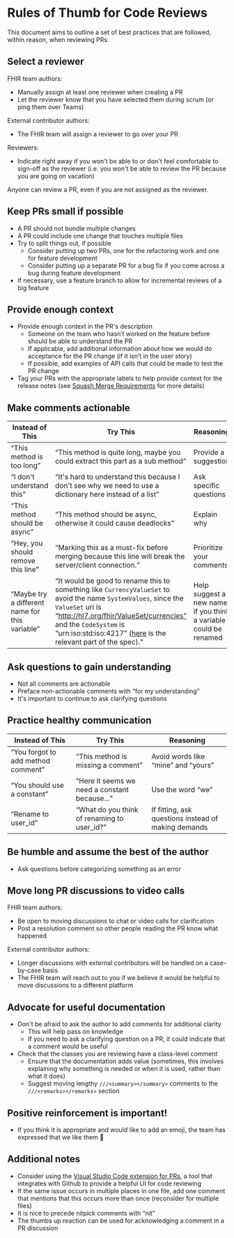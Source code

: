 # Rules of Thumb for Code Reviews

This document aims to outline a set of best practices that are followed, within reason, when reviewing PRs.

## Select a reviewer

FHIR team authors:

- Manually assign at least one reviewer when creating a PR
- Let the reviewer know that you have selected them during scrum (or ping them over Teams)

External contributor authors:
- The FHIR team will assign a reviewer to go over your PR

Reviewers:
- Indicate right away if you won't be able to or don't feel comfortable to sign-off as the reviewer (i.e. you won't be able to review the PR because you are going on vacation)

Anyone can review a PR, even if you are not assigned as the reviewer.

## Keep PRs small if possible

- A PR should not bundle multiple changes
- A PR could include one change that touches multiple files
- Try to split things out, if possible
  - Consider putting up two PRs, one for the refactoring work and one for feature development
  - Consider putting up a separate PR for a bug fix if you come across a bug during feature development
- If necessary, use a feature branch to allow for incremental reviews of a big feature

## Provide enough context

- Provide enough context in the PR's description
  - Someone on the team who hasn’t worked on the feature before should be able to understand the PR
  - If applicable, add additional information about how we would do acceptance for the PR change (if it isn’t in the user story)
  - If possible, add examples of API calls that could be made to test the PR change
- Tag your PRs with the appropriate labels to help provide context for the release notes (see [Squash Merge Requirements](https://github.com/microsoft/fhir-server/blob/master/SquashMergeRequirements.md) for more details)

## Make comments actionable

|Instead of This|Try This|Reasoning|
|---|---|---|
|“This method is too long”|“This method is quite long, maybe you could extract this part as a sub method”|Provide a suggestion|
|“I don't understand this”|“It's hard to understand this because I don't see why we need to use a dictionary here instead of a list”|Ask specific questions|
|“This method should be async”|“This method should be async, otherwise it could cause deadlocks”|Explain why|
|“Hey, you should remove this line”|“Marking this as a must-fix before merging because this line will break the server/client connection.”|Prioritize your comments|
|“Maybe try a different name for this variable”|“It would be good to rename this to something like `CurrencyValueSet` to avoid the name `SystemValues`, since the `ValueSet` uri is “http://hl7.org/fhir/ValueSet/currencies” and the `CodeSystem` is “urn:iso:std:iso:4217” ([here](https://www.hl7.org/fhir/valueset-currencies.html) is the relevant part of the spec).”|Help suggest a new name if you think a variable could be renamed|

## Ask questions to gain understanding

- Not all comments are actionable
- Preface non-actionable comments with “for my understanding”
- It's important to continue to ask clarifying questions

## Practice healthy communication

|Instead of This|Try This|Reasoning|
|---|---|---|
|“You forgot to add method comment”|“This method is missing a comment”|Avoid words like “mine” and “yours”|
|“You should use a constant”|“Here it seems we need a constant because...”|Use the word “we”|
|“Rename to user_id”|“What do you think of renaming to user_id?”|If fitting, ask questions instead of making demands|

## Be humble and assume the best of the author

- Ask questions before categorizing something as an error

## Move long PR discussions to video calls

FHIR team authors:

- Be open to moving discussions to chat or video calls for clarification
- Post a resolution comment so other people reading the PR know what happened

External contributor authors:

- Longer discussions with external contributors will be handled on a case-by-case basis
- The FHIR team will reach out to you if we believe it would be helpful to move discussions to a different platform

## Advocate for useful documentation
 
- Don't be afraid to ask the author to add comments for additional clarity
    - This will help pass on knowledge
    - If you need to ask a clarifying question on a PR, it could indicate that a comment would be useful
- Check that the classes you are reviewing have a class-level comment
    - Ensure that the documentation adds value (sometimes, this involves explaining why something is needed or when it is used, rather than what it does)
    - Suggest moving lengthy `///<summary></summary>` comments to the `///<remarks></remarks>` section

## Positive reinforcement is important!

- If you think it is appropriate and would like to add an emoji, the team has expressed that we like them 🙂

## Additional notes

- Consider using the [Visual Studio Code extension for PRs](https://marketplace.visualstudio.com/items?itemName=GitHub.vscode-pull-request-github), a tool that integrates with Github to provide a helpful UI for code reviewing
- If the same issue occurs in multiple places in one file, add one comment that mentions that this occurs more than once (reconsider for multiple files)
- It is nice to precede nitpick comments with “nit”
- The thumbs up reaction can be used for acknowledging a comment in a PR discussion
